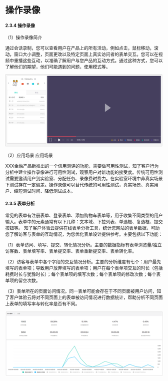 # 操作录像

#### 2.3.4 操作录像

 （1）操作录像简介

 通过会话录制，您可以查看用户在产品上的所有活动，例如点击，鼠标移动，滚动，窗口大小调整，页面更改以及特定页面上真实访问者的表单交互。您可以在视频中重播这些互动，以准确了解用户与您产品的互动方式。通过这种方式，您可以了解他们的期望，他们可能遇到的问题，使用模式等。

![&#x5F55;&#x50CF;&#x64AD;&#x653E;&#x754C;&#x9762;&#x56FE;](../../.gitbook/assets/image%20%2839%29.png)

（2）应用场景 应用场景

XXX金融产品新推出的一个信用测评的功能，需要做可用性测试，知了客户行为分析中建立操作录像进行可用性测试，观察用户对新功能的接受度。传统可用性测试需要邀请用户到实验室、分配任务、录像费时费力。在实验室环境中非真实场景下测试存在一定偏差。操作录像可以替代传统的可用性测试，真实场景、真实用户、缩短测试时间、降低测试成本。

#### 2.3.5 表单分析

 常见的表单有注册表单、登录表单、添加购物车表单等，用于收集不同类型的用户输入。表单中的元素通常有以下几种：文本域、下拉列表、单选框、复选框、提交按钮等。 知了客户体验云提供在线表单分析工具，统计您网站的表单数据，可助您了解访客与表单的互动情况，为您优化表单设计提供参考。主要包括以下功能：

 （1）表单访问、填写、提交、转化情况分析。主要的数据指标有表单浏览量/独立访客数、表单填写率、表单提交率、表单重新提交率、表单转化率。 

（2）访客与表单中各个字段的交互情况分析。主要的分析维度有七个：用户最先填写的表单项；导致用户放弃填写的表单项；用户在每个表单项交互的时长（包括耗费时长与犹豫时长）；每个表单项的填写次数；每个表单项的修改次数；每个表单项的留空次数。 

（3）表单所在的页面访问情况。同一表单可能会存在于不同页面被用户访问，知了客户体验云将对不同页面上的表单被访问情况进行数据统计，帮助分析不同页面上表单的填写率与转化率是否有不同。

![&#x8868;&#x5355;&#x6570;&#x636E;&#x8BE6;&#x60C5;&#x53CA;&#x8D8B;&#x52BF;&#x56FE;](../../.gitbook/assets/image%20%281%29.png)

#### 

